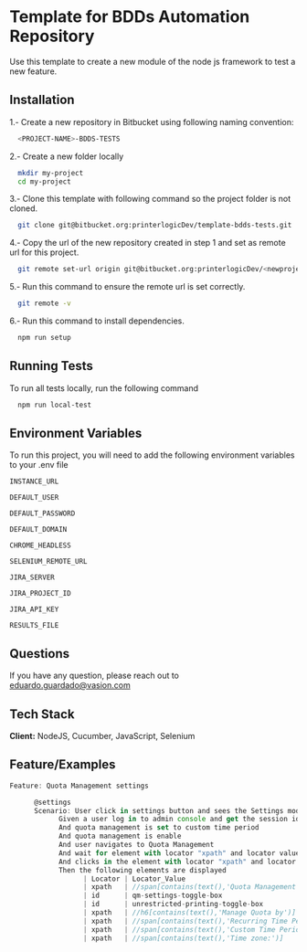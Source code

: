 
# Template for BDDs Automation Repository

Use this template to create a new module of the node js framework to test a new feature.





## Installation

1.- Create a new repository in Bitbucket using following naming convention:

```bash
  <PROJECT-NAME>-BDDS-TESTS
```

2.- Create a new folder locally

```bash
  mkdir my-project
  cd my-project
```

3.- Clone this template with following command so the project folder is not cloned.


```bash
  git clone git@bitbucket.org:printerlogicDev/template-bdds-tests.git .
```

4.- Copy the url of the new repository created in step 1 and set as remote url for this project.


```bash
  git remote set-url origin git@bitbucket.org:printerlogicDev/<newproject>-bdds-tests.git
```

5.- Run this command to ensure the remote url is set correctly.


```bash
  git remote -v
```
    
6.- Run this command to install dependencies.


```bash
  npm run setup
```


## Running Tests

To run all tests locally, run the following command

```bash
  npm run local-test
```


## Environment Variables

To run this project, you will need to add the following environment variables to your .env file

`INSTANCE_URL`

`DEFAULT_USER`

`DEFAULT_PASSWORD`

`DEFAULT_DOMAIN`

`CHROME_HEADLESS`

`SELENIUM_REMOTE_URL`

`JIRA_SERVER`

`JIRA_PROJECT_ID`

`JIRA_API_KEY`

`RESULTS_FILE`


## Questions

If you have any question, please reach out to eduardo.guardado@vasion.com


## Tech Stack

**Client:** NodeJS, Cucumber, JavaScript, Selenium



## Feature/Examples

```javascript
Feature: Quota Management settings

      @settings
      Scenario: User click in settings button and sees the Settings modal and all expected elements
            Given a user log in to admin console and get the session id
            And quota management is set to custom time period
            And quota management is enable
            And user navigates to Quota Management
            And wait for element with locator "xpath" and locator value "//button[contains(text(),'Settings') and not(@disabled)]"
            And clicks in the element with locator "xpath" and locator value "//button[contains(text(),'Settings') and not(@disabled)]"
            Then the following elements are displayed
                  | Locator | Locator_Value                                        |
                  | xpath   | //span[contains(text(),'Quota Management Settings')] |
                  | id      | qm-settings-toggle-box                               |
                  | id      | unrestricted-printing-toggle-box                     |
                  | xpath   | //h6[contains(text(),'Manage Quota by')]             |
                  | xpath   | //span[contains(text(),'Recurring Time Period')]     |
                  | xpath   | //span[contains(text(),'Custom Time Period')]        |
                  | xpath   | //span[contains(text(),'Time zone:')]                |
```


